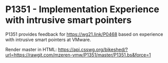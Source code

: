 # P1351 - Implementation Experience with intrusive smart pointers

P1351 provides feedback for https://wg21.link/P0468 based on
experience with intrusive smart pointers at VMware.

Render master in HTML: https://api.csswg.org/bikeshed/?url=https://rawgit.com/mzeren-vmw/P1351/master/P1351.bs&force=1
